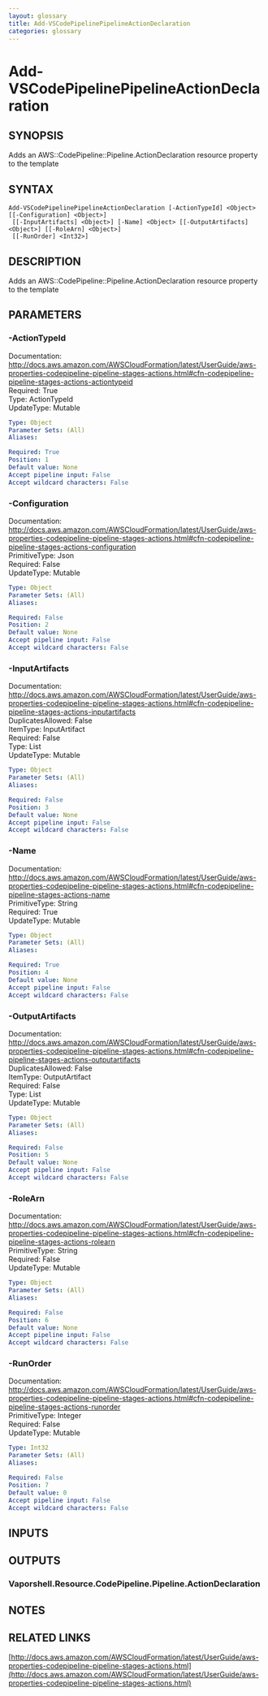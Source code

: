```yaml
---
layout: glossary
title: Add-VSCodePipelinePipelineActionDeclaration
categories: glossary
---
```


# Add-VSCodePipelinePipelineActionDeclaration

## SYNOPSIS
Adds an AWS::CodePipeline::Pipeline.ActionDeclaration resource property to the template

## SYNTAX

```
Add-VSCodePipelinePipelineActionDeclaration [-ActionTypeId] <Object> [[-Configuration] <Object>]
 [[-InputArtifacts] <Object>] [-Name] <Object> [[-OutputArtifacts] <Object>] [[-RoleArn] <Object>]
 [[-RunOrder] <Int32>]
```

## DESCRIPTION
Adds an AWS::CodePipeline::Pipeline.ActionDeclaration resource property to the template

## PARAMETERS

### -ActionTypeId
Documentation: http://docs.aws.amazon.com/AWSCloudFormation/latest/UserGuide/aws-properties-codepipeline-pipeline-stages-actions.html#cfn-codepipeline-pipeline-stages-actions-actiontypeid    
Required: True    
Type: ActionTypeId    
UpdateType: Mutable

```yaml
Type: Object
Parameter Sets: (All)
Aliases: 

Required: True
Position: 1
Default value: None
Accept pipeline input: False
Accept wildcard characters: False
```

### -Configuration
Documentation: http://docs.aws.amazon.com/AWSCloudFormation/latest/UserGuide/aws-properties-codepipeline-pipeline-stages-actions.html#cfn-codepipeline-pipeline-stages-actions-configuration    
PrimitiveType: Json    
Required: False    
UpdateType: Mutable

```yaml
Type: Object
Parameter Sets: (All)
Aliases: 

Required: False
Position: 2
Default value: None
Accept pipeline input: False
Accept wildcard characters: False
```

### -InputArtifacts
Documentation: http://docs.aws.amazon.com/AWSCloudFormation/latest/UserGuide/aws-properties-codepipeline-pipeline-stages-actions.html#cfn-codepipeline-pipeline-stages-actions-inputartifacts    
DuplicatesAllowed: False    
ItemType: InputArtifact    
Required: False    
Type: List    
UpdateType: Mutable

```yaml
Type: Object
Parameter Sets: (All)
Aliases: 

Required: False
Position: 3
Default value: None
Accept pipeline input: False
Accept wildcard characters: False
```

### -Name
Documentation: http://docs.aws.amazon.com/AWSCloudFormation/latest/UserGuide/aws-properties-codepipeline-pipeline-stages-actions.html#cfn-codepipeline-pipeline-stages-actions-name    
PrimitiveType: String    
Required: True    
UpdateType: Mutable

```yaml
Type: Object
Parameter Sets: (All)
Aliases: 

Required: True
Position: 4
Default value: None
Accept pipeline input: False
Accept wildcard characters: False
```

### -OutputArtifacts
Documentation: http://docs.aws.amazon.com/AWSCloudFormation/latest/UserGuide/aws-properties-codepipeline-pipeline-stages-actions.html#cfn-codepipeline-pipeline-stages-actions-outputartifacts    
DuplicatesAllowed: False    
ItemType: OutputArtifact    
Required: False    
Type: List    
UpdateType: Mutable

```yaml
Type: Object
Parameter Sets: (All)
Aliases: 

Required: False
Position: 5
Default value: None
Accept pipeline input: False
Accept wildcard characters: False
```

### -RoleArn
Documentation: http://docs.aws.amazon.com/AWSCloudFormation/latest/UserGuide/aws-properties-codepipeline-pipeline-stages-actions.html#cfn-codepipeline-pipeline-stages-actions-rolearn    
PrimitiveType: String    
Required: False    
UpdateType: Mutable

```yaml
Type: Object
Parameter Sets: (All)
Aliases: 

Required: False
Position: 6
Default value: None
Accept pipeline input: False
Accept wildcard characters: False
```

### -RunOrder
Documentation: http://docs.aws.amazon.com/AWSCloudFormation/latest/UserGuide/aws-properties-codepipeline-pipeline-stages-actions.html#cfn-codepipeline-pipeline-stages-actions-runorder    
PrimitiveType: Integer    
Required: False    
UpdateType: Mutable

```yaml
Type: Int32
Parameter Sets: (All)
Aliases: 

Required: False
Position: 7
Default value: 0
Accept pipeline input: False
Accept wildcard characters: False
```

## INPUTS

## OUTPUTS

### Vaporshell.Resource.CodePipeline.Pipeline.ActionDeclaration

## NOTES

## RELATED LINKS

[http://docs.aws.amazon.com/AWSCloudFormation/latest/UserGuide/aws-properties-codepipeline-pipeline-stages-actions.html](http://docs.aws.amazon.com/AWSCloudFormation/latest/UserGuide/aws-properties-codepipeline-pipeline-stages-actions.html)


